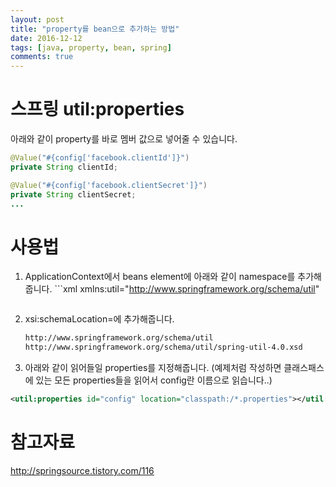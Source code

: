 ```yaml
---
layout: post
title: "property를 bean으로 추가하는 방법"
date: 2016-12-12
tags: [java, property, bean, spring]
comments: true
---
```


# 스프링 util:properties
아래와 같이 property를 바로 멤버 값으로 넣어줄 수 있습니다.
```java
@Value("#{config['facebook.clientId']}")
private String clientId;

@Value("#{config['facebook.clientSecret']}")
private String clientSecret;
...
```

# 사용법

1. ApplicationContext에서 beans element에 아래와 같이 namespace를 추가해줍니다.
		```xml
    xmlns:util="http://www.springframework.org/schema/util"
    ```

2. xsi:schemaLocation=에 추가해줍니다.
    ```xml
    http://www.springframework.org/schema/util
    http://www.springframework.org/schema/util/spring-util-4.0.xsd
    ```

3. 아래와 같이 읽어들일 properties를 지정해줍니다. (예제처럼 작성하면 클래스패스에 있는 모든 properties들을 읽어서 config란 이름으로 읽습니다..)

```xml
<util:properties id="config" location="classpath:/*.properties"></util:properties>
```

# 참고자료
<http://springsource.tistory.com/116>
